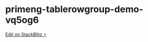 # primeng-tablerowgroup-demo-vq5og6

[Edit on StackBlitz ⚡️](https://stackblitz.com/edit/primeng-tablerowgroup-demo-vq5og6)